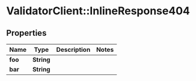 # ValidatorClient::InlineResponse404

## Properties
Name | Type | Description | Notes
------------ | ------------- | ------------- | -------------
**foo** | **String** |  | 
**bar** | **String** |  | 


